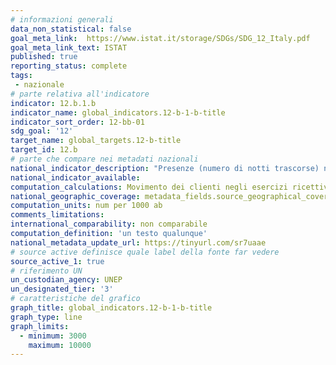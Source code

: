 ```yaml
---
# informazioni generali
data_non_statistical: false
goal_meta_link:  https://www.istat.it/storage/SDGs/SDG_12_Italy.pdf
goal_meta_link_text: ISTAT
published: true
reporting_status: complete
tags:
 - nazionale
# parte relativa all'indicatore
indicator: 12.b.1.b
indicator_name: global_indicators.12-b-1-b-title
indicator_sort_order: 12-bb-01
sdg_goal: '12'
target_name: global_targets.12-b-title
target_id: 12.b
# parte che compare nei metadati nazionali
national_indicator_description: "Presenze (numero di notti trascorse) nelle strutture ricettive per 1.000 abitanti, per regione"
national_indicator_available:
computation_calculations: Movimento dei clienti negli esercizi ricettivi (PSN:IST-00139))
national_geographic_coverage: metadata_fields.source_geographical_coverage_1
computation_units: num per 1000 ab
comments_limitations:
international_comparability: non comparabile
computation_definition: 'un testo qualunque'
national_metadata_update_url: https://tinyurl.com/sr7uaae
# source active definisce quale label della fonte far vedere
source_active_1: true
# riferimento UN
un_custodian_agency: UNEP
un_designated_tier: '3'
# caratteristiche del grafico
graph_title: global_indicators.12-b-1-b-title
graph_type: line
graph_limits:
  - minimum: 3000
    maximum: 10000
---
```


